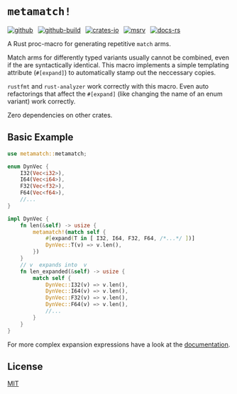 # `metamatch!`

[![github]](https://github.com/cmrschwarz/metamatch)&ensp;
[![github-build]](https://github.com/cmrschwarz/metamatch/actions/workflows/ci.yml)&ensp;
[![crates-io]](https://crates.io/crates/metamatch)&ensp;
[![msrv]](https://crates.io/crates/metamatch)&ensp;
[![docs-rs]](https://docs.rs/metamatch)&ensp;

[github]: https://img.shields.io/badge/cmrschwarz/metamatch-8da0cb?labelColor=555555&logo=github
[github-build]: https://img.shields.io/github/actions/workflow/status/cmrschwarz/metamatch/ci.yml?branch=main&logo=github
[crates-io]: https://img.shields.io/crates/v/metamatch.svg?logo=rust
[msrv]: https://img.shields.io/crates/msrv/metamatch?logo=rust
[docs-rs]: https://img.shields.io/badge/docs.rs-metamatch-66c2a5?logo=docs.rs

A Rust proc-macro for generating repetitive `match` arms.

Match arms for differently typed variants usually cannot be combined,
even if the are syntactically identical.
This macro implements a simple templating attribute (`#[expand]`)
to automatically stamp out the neccessary copies.

`rustfmt` and `rust-analyzer` work correctly with this macro.
Even auto refactorings that affect the `#[expand]` (like changing the
name of an enum variant) work correctly.

Zero dependencies on other crates.

## Basic Example

```rust
use metamatch::metamatch;

enum DynVec {
    I32(Vec<i32>),
    I64(Vec<i64>),
    F32(Vec<f32>),
    F64(Vec<f64>),
    //...
}

impl DynVec {
    fn len(&self) -> usize {
        metamatch!(match self {
            #[expand(T in [ I32, I64, F32, F64, /*...*/ ])]
            DynVec::T(v) => v.len(),
        })
    }
    // v  expands into  v
    fn len_expanded(&self) -> usize {
        match self {
            DynVec::I32(v) => v.len(),
            DynVec::I64(v) => v.len(),
            DynVec::F32(v) => v.len(),
            DynVec::F64(v) => v.len(),
            //...
        }
    }
}
```

For more complex expansion expressions have a look at the
[documentation](https://docs.rs/metamatch/latest/metamatch/).



## License
[MIT](./LICENSE)
